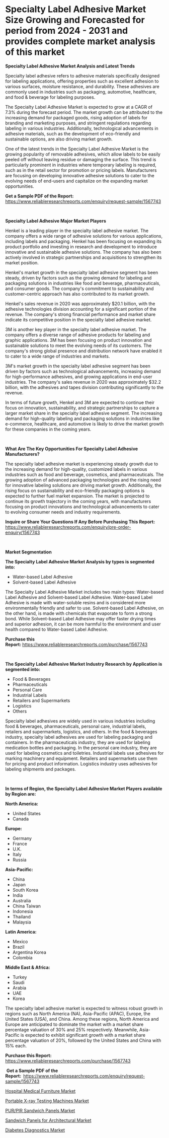 <p><h1>Specialty Label Adhesive Market Size Growing and Forecasted for period from 2024 - 2031 and provides complete market analysis of this market</h1></p><p><strong>Specialty Label Adhesive Market Analysis and Latest Trends</strong></p>
<p><p>Specialty label adhesive refers to adhesive materials specifically designed for labeling applications, offering properties such as excellent adhesion to various surfaces, moisture resistance, and durability. These adhesives are commonly used in industries such as packaging, automotive, healthcare, and food & beverage for labeling purposes.</p><p>The Specialty Label Adhesive Market is expected to grow at a CAGR of 7.3% during the forecast period. The market growth can be attributed to the increasing demand for packaged goods, rising adoption of labels for branding and marketing purposes, and stringent regulations regarding labeling in various industries. Additionally, technological advancements in adhesive materials, such as the development of eco-friendly and sustainable options, are also driving market growth.</p><p>One of the latest trends in the Specialty Label Adhesive Market is the growing popularity of removable adhesives, which allow labels to be easily peeled off without leaving residue or damaging the surface. This trend is particularly prominent in industries where temporary labeling is required, such as in the retail sector for promotion or pricing labels. Manufacturers are focusing on developing innovative adhesive solutions to cater to the evolving needs of end-users and capitalize on the expanding market opportunities.</p></p>
<p><strong>Get a Sample PDF of the Report:&nbsp;</strong> <a href="https://www.reliableresearchreports.com/enquiry/request-sample/1567743">https://www.reliableresearchreports.com/enquiry/request-sample/1567743</a></p>
<p>&nbsp;</p>
<p><strong>Specialty Label Adhesive Major Market Players</strong></p>
<p><p>Henkel is a leading player in the specialty label adhesive market. The company offers a wide range of adhesive solutions for various applications, including labels and packaging. Henkel has been focusing on expanding its product portfolio and investing in research and development to introduce innovative and sustainable adhesive solutions. The company has also been actively involved in strategic partnerships and acquisitions to strengthen its market position.</p><p>Henkel's market growth in the specialty label adhesive segment has been steady, driven by factors such as the growing demand for labeling and packaging solutions in industries like food and beverage, pharmaceuticals, and consumer goods. The company's commitment to sustainability and customer-centric approach has also contributed to its market growth.</p><p>Henkel's sales revenue in 2020 was approximately $20.1 billion, with the adhesive technologies division accounting for a significant portion of the revenue. The company's strong financial performance and market share indicate its competitive position in the specialty label adhesive market.</p><p>3M is another key player in the specialty label adhesive market. The company offers a diverse range of adhesive products for labeling and graphic applications. 3M has been focusing on product innovation and sustainable solutions to meet the evolving needs of its customers. The company's strong global presence and distribution network have enabled it to cater to a wide range of industries and markets.</p><p>3M's market growth in the specialty label adhesive segment has been driven by factors such as technological advancements, increasing demand for high-performance adhesives, and growing applications in end-user industries. The company's sales revenue in 2020 was approximately $32.2 billion, with the adhesives and tapes division contributing significantly to the revenue.</p><p>In terms of future growth, Henkel and 3M are expected to continue their focus on innovation, sustainability, and strategic partnerships to capture a larger market share in the specialty label adhesive segment. The increasing demand for high-quality labeling and packaging solutions in industries like e-commerce, healthcare, and automotive is likely to drive the market growth for these companies in the coming years.</p></p>
<p>&nbsp;</p>
<p><strong>What Are The Key Opportunities For Specialty Label Adhesive Manufacturers?</strong></p>
<p><p>The specialty label adhesive market is experiencing steady growth due to the increasing demand for high-quality, customized labels in various industries such as food and beverage, cosmetics, and pharmaceuticals. The growing adoption of advanced packaging technologies and the rising need for innovative labeling solutions are driving market growth. Additionally, the rising focus on sustainability and eco-friendly packaging options is expected to further fuel market expansion. The market is projected to continue its growth trajectory in the coming years, with manufacturers focusing on product innovations and technological advancements to cater to evolving consumer needs and industry requirements.</p></p>
<p><strong>Inquire or Share Your Questions If Any Before Purchasing This Report:</strong> <a href="https://www.reliableresearchreports.com/enquiry/pre-order-enquiry/1567743">https://www.reliableresearchreports.com/enquiry/pre-order-enquiry/1567743</a></p>
<p>&nbsp;</p>
<p><strong>Market Segmentation</strong></p>
<p><strong>The Specialty Label Adhesive Market Analysis by types is segmented into:</strong></p>
<p><ul><li>Water-based Label Adhesive</li><li>Solvent-based Label Adhesive</li></ul></p>
<p><p>The Specialty Label Adhesive Market includes two main types: Water-based Label Adhesive and Solvent-based Label Adhesive. Water-based Label Adhesive is made with water-soluble resins and is considered more environmentally friendly and safer to use. Solvent-based Label Adhesive, on the other hand, is made with chemicals that evaporate to form a strong bond. While Solvent-based Label Adhesive may offer faster drying times and superior adhesion, it can be more harmful to the environment and user health compared to Water-based Label Adhesive.</p></p>
<p><strong>Purchase this Report:&nbsp;</strong><a href="https://www.reliableresearchreports.com/purchase/1567743">https://www.reliableresearchreports.com/purchase/1567743</a></p>
<p>&nbsp;</p>
<p><strong>The Specialty Label Adhesive Market Industry Research by Application is segmented into:</strong></p>
<p><ul><li>Food & Beverages</li><li>Pharmaceuticals</li><li>Personal Care</li><li>Industrial Labels</li><li>Retailers and Supermarkets</li><li>Logistics</li><li>Others</li></ul></p>
<p><p>Specialty label adhesives are widely used in various industries including food & beverages, pharmaceuticals, personal care, industrial labels, retailers and supermarkets, logistics, and others. In the food & beverages industry, specialty label adhesives are used for labeling packaging and containers. In the pharmaceuticals industry, they are used for labeling medication bottles and packaging. In the personal care industry, they are used for labeling cosmetics and toiletries. Industrial labels use adhesives for marking machinery and equipment. Retailers and supermarkets use them for pricing and product information. Logistics industry uses adhesives for labeling shipments and packages.</p></p>
<p>&nbsp;</p>
<p><strong>In terms of Region, the Specialty Label Adhesive Market Players available by Region are:</strong></p>
<p>
    <p> <strong> North America: </strong>
        <ul>
            <li>United States</li>
            <li>Canada</li>
        </ul>
        </p> 
    <p> <strong> Europe: </strong>
        <ul>
            <li>Germany</li>
            <li>France</li>
            <li>U.K.</li>
            <li>Italy</li>
            <li>Russia</li>
        </ul>
        </p> 
    <p> <strong> Asia-Pacific: </strong>
        <ul>
            <li>China</li>
            <li>Japan</li>
            <li>South Korea</li>
            <li>India</li>
            <li>Australia</li>
            <li>China Taiwan</li>
            <li>Indonesia</li>
            <li>Thailand</li>
            <li>Malaysia</li>
        </ul>
        </p> 
    <p> <strong> Latin America: </strong>
        <ul>
            <li>Mexico</li>
            <li>Brazil</li>
            <li>Argentina Korea</li>
            <li>Colombia</li>
        </ul>
        </p> 
    <p> <strong> Middle East & Africa: </strong>
        <ul>
            <li>Turkey</li>
            <li>Saudi</li>
            <li>Arabia</li>
            <li>UAE</li>
            <li>Korea</li>
        </ul>
    </p>
    </p>
<p><p>The specialty label adhesive market is expected to witness robust growth in regions such as North America (NA), Asia-Pacific (APAC), Europe, the United States (USA), and China. Among these regions, North America and Europe are anticipated to dominate the market with a market share percentage valuation of 30% and 25% respectively. Meanwhile, Asia-Pacific is expected to exhibit significant growth with a market share percentage valuation of 20%, followed by the United States and China with 15% each.</p></p>
<p><strong>Purchase this Report: </strong><a href="https://www.reliableresearchreports.com/purchase/1567743">https://www.reliableresearchreports.com/purchase/1567743</a></p>
<p>&nbsp;<strong>Get a Sample PDF of the Report:&nbsp;&nbsp;</strong><a href="https://www.reliableresearchreports.com/enquiry/request-sample/1567743">https://www.reliableresearchreports.com/enquiry/request-sample/1567743</a></p>
<p><strong></strong></p>
<p><p><a href="https://medium.com/@meggieconn/hospital-medical-furniture-market-size-market-outlook-and-market-forecast-2024-to-2031-c49a8438549c">Hospital Medical Furniture Market</a></p><p><a href="https://issuu.com/reportprime-2/docs/portable-x-ray-testing-machines-market-size-2030.p">Portable X-ray Testing Machines Market</a></p><p><a href="https://github.com/gulaimolin/Market-Research-Report-List-3/blob/main/purpir-sandwich-panels-market.md">PUR/PIR Sandwich Panels Market</a></p><p><a href="https://github.com/RoccoManning/Market-Research-Report-List-3/blob/main/sandwich-panels-for-architectural-market.md">Sandwich Panels for Architectural Market</a></p><p><a href="https://medium.com/@meggieconn/diabetes-diagnostics-market-insights-into-market-cagr-market-trends-and-growth-strategies-4d5eab628474">Diabetes Diagnostics Market</a></p></p>